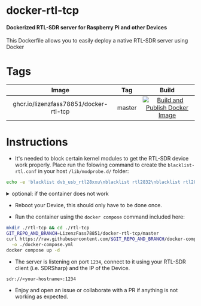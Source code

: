 # docker-rtl-tcp
#### Dockerized RTL-SDR server for Raspberry Pi and other Devices

This Dockerfile allows you to easily deploy a native RTL-SDR server using Docker

# Tags

| Image | Tag | Build |
|:------------------:|:--------------:|:-----------------:|
| ghcr.io/lizenzfass78851/docker-rtl-tcp | master | [![Build and Publish Docker Image](https://github.com/LizenzFass78851/docker-rtl-tcp/actions/workflows/docker-image.yml/badge.svg?branch=master)](https://github.com/LizenzFass78851/docker-rtl-tcp/actions/workflows/docker-image.yml) |

# Instructions

- It's needed to block certain kernel modules to get the RTL-SDR device work properly.
   Place run the folowing command to create the `blacklist-rtl.conf` in your host `/lib/modprobe.d/` folder:
```bash
echo -e 'blacklist dvb_usb_rtl28xxu\nblacklist rtl2832\nblacklist rtl2830' | tee /lib/modprobe.d/blacklist-rtl.conf
```

<details>
  <summary>optional: if the container does not work</summary>

- Additionally, we need to set the correct permissions to the modules for allowing TCP messages. Place the `rtl_sdr.rules` file into your host `/etc/udev/rules.d/` folder:
```bash
GIT_REPO_AND_BRANCH=LizenzFass78851/docker-rtl-tcp/master
curl https://raw.githubusercontent.com/$GIT_REPO_AND_BRANCH/files/rtl_sdr.rules \
  -o /etc/udev/rules.d/rtl_sdr.rules
```

</details>

- Reboot your Device, this should only have to be done once.

- Run the container using the `docker compose` command included here:
```bash
mkdir ./rtl-tcp && cd ./rtl-tcp
GIT_REPO_AND_BRANCH=LizenzFass78851/docker-rtl-tcp/master
curl https://raw.githubusercontent.com/$GIT_REPO_AND_BRANCH/docker-compose.yml \
  -o ./docker-compose.yml
docker compose up -d
```

- The server is listening on port `1234`, connect to it using your RTL-SDR client (i.e. SDRSharp) and the IP of the Device.
```
sdr://<your-hostname>:1234
```

- Enjoy and open an issue or collaborate with a PR if anything is not working as expected.
